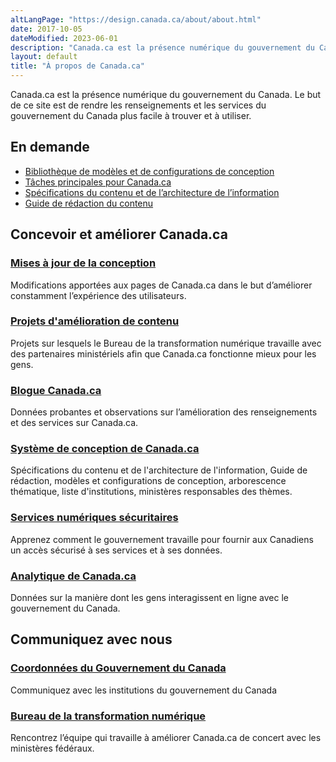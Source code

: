 ```yaml
---
altLangPage: "https://design.canada.ca/about/about.html"
date: 2017-10-05
dateModified: 2023-06-01
description: "Canada.ca est la présence numérique du gouvernement du Canada."
layout: default
title: "À propos de Canada.ca"
---
```

<div class="row profile">
  <div class="col-md-8">
    <p>Canada.ca est la présence numérique du gouvernement du Canada. Le but de ce site est de rendre les renseignements et les services du gouvernement du Canada plus facile à trouver et à utiliser.</p>
  </div>
</div>
<div class="row">
  <div class="col-md-4 col-xs-12 pull-right">
    <section class="lnkbx">
      <h2>En demande</h2>
      <ul>
        <li><a href="{{ site.urlcanadaca}}/fr/gouvernement/a-propos/systeme-conception/bibliotheque-modeles.html">Bibliothèque de modèles et de configurations de conception</a></li>
        <li><a href="{{ site.url }}/a-propos/taches-principales-pour-canada-ca.html">Tâches principales pour Canada.ca</a></li>
        <li><a href="{{ site.url }}/architecture/specifications-contenu-architecture-information-canada.html">Spécifications du contenu et de l’architecture de l’information</a></li>
        <li><a href="{{ site.url }}/guide-redaction/">Guide de rédaction du contenu</a></li>
      </ul>
    </section>
  </div>
  <section class="col-md-8 pull-left gc-drmt">
    <h2>Concevoir et améliorer Canada.ca</h2>
    <div class="wb-eqht row">
      <div class="col-md-6">
        <section>
          <h3 class="h5"><a href="{{ site.urlcanadaca }}/fr/gouvernement/a-propos/systeme-conception/derniers-changements.html">Mises à jour de la conception</a></h3>
          <p>Modifications apportées aux pages de Canada.ca dans le but d’améliorer constamment l’expérience des utilisateurs.</p>
        </section>
      </div>
      <div class="col-md-6">
        <section>
          <h3 class="h5"><a href="{{ site.urlblogca }}/pages/apercu-projet.html">Projets d'amélioration de contenu</a></h3>
          <p>Projets sur lesquels le Bureau de la transformation numérique travaille avec des partenaires ministériels afin que Canada.ca fonctionne mieux pour les gens.</p>
        </section>
      </div>
      <div class="clearfix"></div>
      <div class="col-md-6">
        <section>
          <h3 class="h5"><a href="{{ site.urlblogca }}">Blogue Canada.ca</a></h3>
          <p>Données probantes et observations sur l’amélioration des renseignements et des services sur Canada.ca.</p>
        </section>
      </div>
      <div class="col-md-6">
        <section>
          <h3 class="h5"><a href="{{ site.urlcanadaca }}/fr/gouvernement/a-propos/systeme-conception.html">Système de conception de Canada.ca</a></h3>
          <p>Spécifications du contenu et de l'architecture de l'information, Guide de rédaction, modèles et configurations de conception, arborescence thématique, liste d'institutions, ministères responsables des thèmes.</p>
        </section>
      </div>
      <div class="clearfix"></div>
      <div class="col-md-6">
        <section>
          <h3 class="h5"><a href="{{ site.urlcanadaca }}/fr/gouvernement/a-propos/services-numeriques-securitaires.html">Services numériques sécuritaires</a></h3>
          <p>Apprenez comment le gouvernement travaille pour fournir aux Canadiens un accès sécurisé à ses services et à ses données.</p>
        </section>
      </div>
      <div class="col-md-6">
        <section>
          <h3 class="h5"><a href="{{ site.urlcanadaca }}/fr/analytique.html">Analytique de Canada.ca</a></h3>
          <p>Données sur la manière dont les gens interagissent en ligne avec le gouvernement du Canada.</p>
        </section>
      </div>
    </div>
  </section>
  <div class="clearfix"></div>
  <section class="col-md-8 pull-left gc-drmt">
    <h2>Communiquez avec nous</h2>
    <div class="wb-eqht row">
      <div class="col-md-6">
        <section>
          <h3 class="h5"><a href="{{ site.urlcanadaca }}/fr/contact.html">Coordonnées du Gouvernement du Canada</a></h3>
          <p>Communiquez avec les institutions du gouvernement du Canada</p>
        </section>
      </div>
      <div class="col-md-6">
        <section>
          <h3 class="h5"><a href="{{ site.url }}/a-propos/bureau-transformation-numerique.html">Bureau de la transformation numérique</a></h3>
          <p>Rencontrez l’équipe qui travaille à améliorer Canada.ca de concert avec les ministères fédéraux. </p>
        </section>
      </div>
    </div>
  </section>
</div>
